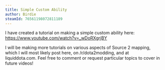 ```yaml
---
title: Simple Custom Ability
author: Birdie
steamId: 76561198072811189
---
```


I have created a tutorial on making a simple custom ability here: https://www.youtube.com/watch?v=_wDoRXgrjBY

I will be making more tutorials on various aspects of Source 2 mapping, which I will most likely post here, on /r/dota2modding, and at liquiddota.com. Feel free to comment or request particular topics to cover in future videos!